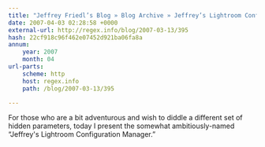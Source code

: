 ```yaml
---
title: "Jeffrey Friedl’s Blog » Blog Archive » Jeffrey’s Lightroom Configuration Manager"
date: 2007-04-03 02:28:58 +0000
external-url: http://regex.info/blog/2007-03-13/395
hash: 22cf918c96f462e07452d921ba06fa8a
annum:
    year: 2007
    month: 04
url-parts:
    scheme: http
    host: regex.info
    path: /blog/2007-03-13/395

---
```


For those who are a bit adventurous and wish to diddle a different set of hidden parameters, today I present the somewhat ambitiously-named “Jeffrey's Lightroom Configuration Manager.”
